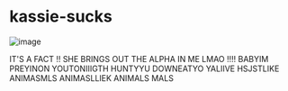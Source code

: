 # kassie-sucks
![image](https://github.com/themoanerrr/kassie-sucks/assets/68351366/8d0778a2-d327-435e-adad-71ebbf371fe2)

IT'S A FACT !! SHE BRINGS OUT THE ALPHA IN ME LMAO !!!! BABYIM PREYINON YOUTONIIIGTH HUNTYYU DOWNEATYO YALIIVE HSJSTLIKE ANIMASMLS ANIMASLLIEK ANIMALS MALS
